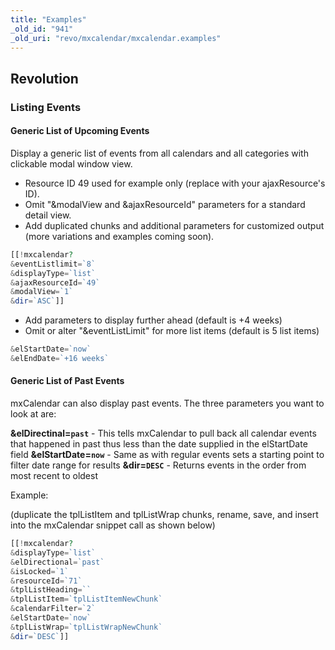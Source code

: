 ```yaml
---
title: "Examples"
_old_id: "941"
_old_uri: "revo/mxcalendar/mxcalendar.examples"
---
```


## Revolution

### Listing Events

#### Generic List of Upcoming Events

Display a generic list of events from all calendars and all categories with clickable modal window view.

- Resource ID 49 used for example only (replace with your ajaxResource's ID).
- Omit "&modalView and &ajaxResourceId" parameters for a standard detail view.
- Add duplicated chunks and additional parameters for customized output (more variations and examples coming soon).

``` php
[[!mxcalendar?
&eventListlimit=`8`
&displayType=`list`
&ajaxResourceId=`49`
&modalView=`1`
&dir=`ASC`]]
```

- Add parameters to display further ahead (default is +4 weeks)
- Omit or alter "&eventListLimit" for more list items (default is 5 list items)

``` php
&elStartDate=`now`
&elEndDate=`+16 weeks`
```

#### Generic List of Past Events

mxCalendar can also display past events. The three parameters you want to look at are:

**&elDirectinal=`past`** - This tells mxCalendar to pull back all calendar events that happened in past thus less than the date supplied in the elStartDate field
**&elStartDate=`now`** - Same as with regular events sets a starting point to filter date range for results
**&dir=`DESC`** - Returns events in the order from most recent to oldest

Example:

(duplicate the tplListItem and tplListWrap chunks, rename, save, and insert into the mxCalendar snippet call as shown below)

``` php
[[!mxcalendar?
&displayType=`list`
&elDirectional=`past`
&isLocked=`1`
&resourceId=`71`
&tplListHeading=``
&tplListItem=`tplListItemNewChunk`
&calendarFilter=`2`
&elStartDate=`now`
&tplListWrap=`tplListWrapNewChunk`
&dir=`DESC`]]
```
